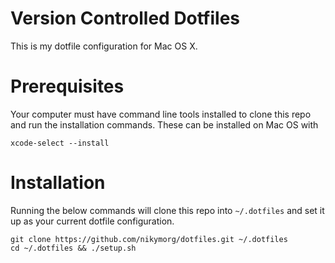 # Version Controlled Dotfiles
This is my dotfile configuration for Mac OS X.

# Prerequisites
Your computer must have command line tools installed to clone this repo and run the installation commands. These can be installed on Mac OS with
```terminal
xcode-select --install
```

# Installation
Running the below commands will clone this repo into `~/.dotfiles` and set it up as your current dotfile configuration.

```terminal
git clone https://github.com/nikymorg/dotfiles.git ~/.dotfiles
cd ~/.dotfiles && ./setup.sh
```
